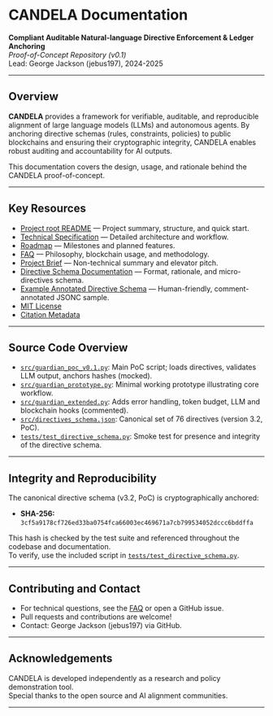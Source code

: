# CANDELA Documentation

**Compliant Auditable Natural-language Directive Enforcement & Ledger Anchoring**  
*Proof-of-Concept Repository (v0.1)*  
Lead: George Jackson (jebus197), 2024-2025

---

## Overview

**CANDELA** provides a framework for verifiable, auditable, and reproducible alignment of large language models (LLMs) and autonomous agents. By anchoring directive schemas (rules, constraints, policies) to public blockchains and ensuring their cryptographic integrity, CANDELA enables robust auditing and accountability for AI outputs.

This documentation covers the design, usage, and rationale behind the CANDELA proof-of-concept.

---

## Key Resources

- [Project root README](../README.md) — Project summary, structure, and quick start.
- [Technical Specification](Tech_Spec.md) — Detailed architecture and workflow.
- [Roadmap](ROADMAP.md) — Milestones and planned features.
- [FAQ](FAQ.md) — Philosophy, blockchain usage, and methodology.
- [Project Brief](PROJECT_BRIEF.md) — Non-technical summary and elevator pitch.
- [Directive Schema Documentation](directives_README.md) — Format, rationale, and micro-directives schema.
- [Example Annotated Directive Schema](example_directives_schema_annotated.jsonc) — Human-friendly, comment-annotated JSONC sample.
- [MIT License](Licence)
- [Citation Metadata](../CITATION.cff)

---

## Source Code Overview

- [`src/guardian_poc_v0.1.py`](../src/guardian_poc_v0.1.py): Main PoC script; loads directives, validates LLM output, anchors hashes (mocked).
- [`src/guardian_prototype.py`](../src/guardian_prototype.py): Minimal working prototype illustrating core workflow.
- [`src/guardian_extended.py`](../src/guardian_extended.py): Adds error handling, token budget, LLM and blockchain hooks (commented).
- [`src/directives_schema.json`](../src/directives_schema.json): Canonical set of 76 directives (version 3.2, PoC).
- [`tests/test_directive_schema.py`](../tests/test_directive_schema.py): Smoke test for presence and integrity of the directive schema.

---

## Integrity and Reproducibility

The canonical directive schema (v3.2, PoC) is cryptographically anchored:

- **SHA-256:** `3cf5a9178cf726ed33ba0754fca66003ec469671a7cb799534052dccc6bddffa`

This hash is checked by the test suite and referenced throughout the codebase and documentation.  
To verify, use the included script in [`tests/test_directive_schema.py`](../tests/test_directive_schema.py).

---

## Contributing and Contact

- For technical questions, see the [FAQ](FAQ.md) or open a GitHub issue.
- Pull requests and contributions are welcome!
- Contact: George Jackson (jebus197) via GitHub.

---

## Acknowledgements

CANDELA is developed independently as a research and policy demonstration tool.  
Special thanks to the open source and AI alignment communities.

---
